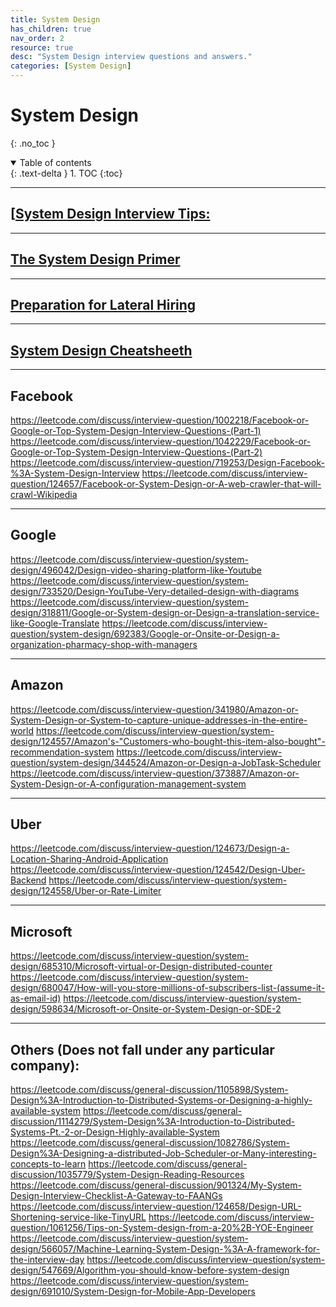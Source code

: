 ```yaml
---
title: System Design
has_children: true
nav_order: 2
resource: true
desc: "System Design interview questions and answers."
categories: [System Design]
---
```


# System Design
{: .no_toc }

<details open markdown="block">
  <summary>
    Table of contents
  </summary>
  {: .text-delta }
1. TOC
{:toc}
</details>

---

## [[System Design Interview Tips:](https://github.com/checkcheckzz/system-design-interview)

---

## [The System Design Primer](https://github.com/donnemartin/system-design-primer)

---

## [Preparation for Lateral Hiring](https://medium.com%2F@medium.com/@varungarg6781/preparation-for-lateral-hiring-1d19aac437ef)

---

## [System Design Cheatsheeth](ttps://gist.github.com/vasanthk/485d1c25737e8e72759f)


---


## Facebook
https://leetcode.com/discuss/interview-question/1002218/Facebook-or-Google-or-Top-System-Design-Interview-Questions-(Part-1)
https://leetcode.com/discuss/interview-question/1042229/Facebook-or-Google-or-Top-System-Design-Interview-Questions-(Part-2)
https://leetcode.com/discuss/interview-question/719253/Design-Facebook-%3A-System-Design-Interview
https://leetcode.com/discuss/interview-question/124657/Facebook-or-System-Design-or-A-web-crawler-that-will-crawl-Wikipedia

---


## Google

https://leetcode.com/discuss/interview-question/system-design/496042/Design-video-sharing-platform-like-Youtube
https://leetcode.com/discuss/interview-question/system-design/733520/Design-YouTube-Very-detailed-design-with-diagrams
https://leetcode.com/discuss/interview-question/system-design/318811/Google-or-System-design-or-Design-a-translation-service-like-Google-Translate
https://leetcode.com/discuss/interview-question/system-design/692383/Google-or-Onsite-or-Design-a-organization-pharmacy-shop-with-managers


---


## Amazon
https://leetcode.com/discuss/interview-question/341980/Amazon-or-System-Design-or-System-to-capture-unique-addresses-in-the-entire-world
https://leetcode.com/discuss/interview-question/system-design/124557/Amazon's-"Customers-who-bought-this-item-also-bought"-recommendation-system
https://leetcode.com/discuss/interview-question/system-design/344524/Amazon-or-Design-a-JobTask-Scheduler
https://leetcode.com/discuss/interview-question/373887/Amazon-or-System-Design-or-A-configuration-management-system


---


## Uber
https://leetcode.com/discuss/interview-question/124673/Design-a-Location-Sharing-Android-Application
https://leetcode.com/discuss/interview-question/124542/Design-Uber-Backend
https://leetcode.com/discuss/interview-question/system-design/124558/Uber-or-Rate-Limiter


---


## Microsoft
https://leetcode.com/discuss/interview-question/system-design/685310/Microsoft-virtual-or-Design-distributed-counter
https://leetcode.com/discuss/interview-question/system-design/680047/How-will-you-store-millions-of-subscribers-list-(assume-it-as-email-id)
https://leetcode.com/discuss/interview-question/system-design/598634/Microsoft-or-Onsite-or-System-Design-or-SDE-2

---


## Others (Does not fall under any particular company):
https://leetcode.com/discuss/general-discussion/1105898/System-Design%3A-Introduction-to-Distributed-Systems-or-Designing-a-highly-available-system
https://leetcode.com/discuss/general-discussion/1114279/System-Design%3A-Introduction-to-Distributed-Systems-Pt.-2-or-Design-Highly-available-System
https://leetcode.com/discuss/general-discussion/1082786/System-Design%3A-Designing-a-distributed-Job-Scheduler-or-Many-interesting-concepts-to-learn
https://leetcode.com/discuss/general-discussion/1035779/System-Design-Reading-Resources
https://leetcode.com/discuss/general-discussion/901324/My-System-Design-Interview-Checklist-A-Gateway-to-FAANGs
https://leetcode.com/discuss/interview-question/124658/Design-URL-Shortening-service-like-TinyURL
https://leetcode.com/discuss/interview-question/1061256/Tips-on-System-design-from-a-20%2B-YOE-Engineer
https://leetcode.com/discuss/interview-question/system-design/566057/Machine-Learning-System-Design-%3A-A-framework-for-the-interview-day
https://leetcode.com/discuss/interview-question/system-design/547669/Algorithm-you-should-know-before-system-design
https://leetcode.com/discuss/interview-question/system-design/691010/System-Design-for-Mobile-App-Developers



